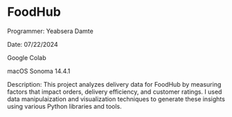 # FoodHub
Programmer: Yeabsera Damte

Date: 07/22/2024

Google Colab

macOS Sonoma 14.4.1

Description: This project analyzes delivery data for FoodHub by measuring factors that impact orders, delivery efficiency, and customer ratings. I used data manipulaization and visualization techniques to generate these insights using various Python libraries and tools.

